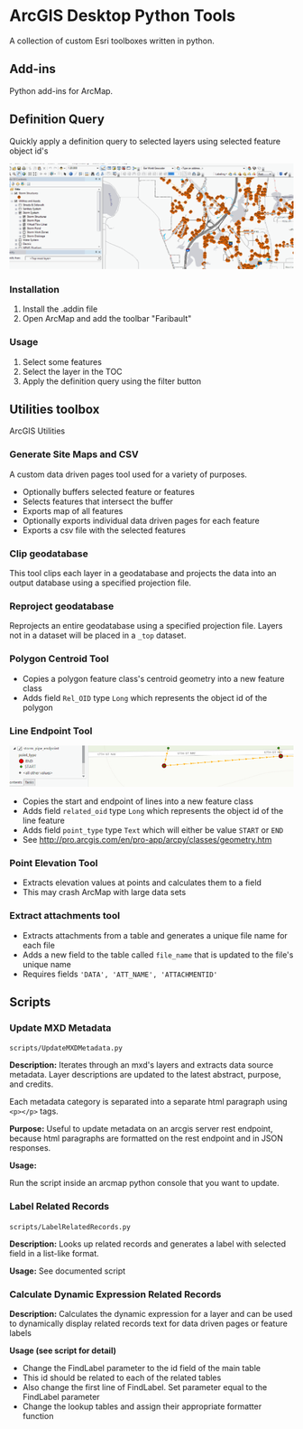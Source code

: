 # ArcGIS Desktop Python Tools

A collection of custom Esri toolboxes written in python.

## Add-ins

Python add-ins for ArcMap.

## Definition Query

Quickly apply a definition query to selected layers using selected feature object id's

![screenshot](img/defquery_addin.gif)

### Installation

1. Install the .addin file
2. Open ArcMap and add the toolbar "Faribault"

### Usage

1. Select some features
2. Select the layer in the TOC
3. Apply the definition query using the filter button

## Utilities toolbox

ArcGIS Utilities

### Generate Site Maps and CSV

A custom data driven pages tool used for a variety of purposes.

- Optionally buffers selected feature or features
- Selects features that intersect the buffer
- Exports map of all features
- Optionally exports individual data driven pages for each feature
- Exports a csv file with the selected features

### Clip geodatabase

This tool clips each layer in a geodatabase and projects the data into an output database using a specified projection file.

### Reproject geodatabase

Reprojects an entire geodatabase using a specified projection file. Layers not in a dataset will be placed in a `_top` dataset.

### Polygon Centroid Tool

- Copies a polygon feature class's centroid geometry into a new feature class
- Adds field `Rel_OID` type `Long` which represents the object id of the polygon

### Line Endpoint Tool

![screenshot](img/line_endpoint.PNG)

- Copies the start and endpoint of lines into a new feature class
- Adds field `related_oid` type `Long` which represents the object id of the line feature
- Adds field `point_type` type `Text` which will either be value `START` or `END`
- See <http://pro.arcgis.com/en/pro-app/arcpy/classes/geometry.htm>

### Point Elevation Tool

- Extracts elevation values at points and calculates them to a field
- This may crash ArcMap with large data sets

### Extract attachments tool

- Extracts attachments from a table and generates a unique file name for each file
- Adds a new field to the table called `file_name` that is updated to the file's unique name
- Requires fields `'DATA', 'ATT_NAME', 'ATTACHMENTID'`

## Scripts

### Update MXD Metadata

`scripts/UpdateMXDMetadata.py`

**Description:** Iterates through an mxd's layers and extracts data source metadata. Layer descriptions are updated to the latest abstract, purpose, and credits.

Each metadata category is separated into a separate html paragraph using `<p></p>` tags.

**Purpose:** Useful to update metadata on an arcgis server rest endpoint, because html paragraphs are formatted on the rest endpoint and in JSON responses.

**Usage:**

Run the script inside an arcmap python console that you want to update.

### Label Related Records

`scripts/LabelRelatedRecords.py`

**Description:** Looks up related records and generates a label with selected field in a list-like format.

**Usage:** See documented script

### Calculate Dynamic Expression Related Records

**Description:** Calculates the dynamic expression for a layer and can be used to dynamically display related records text for data driven pages or feature labels

**Usage (see script for detail)**

- Change the FindLabel parameter to the id field of the main table
- This id should be related to each of the related tables
- Also change the first line of FindLabel. Set parameter equal to the FindLabel parameter
- Change the lookup tables and assign their appropriate formatter function
